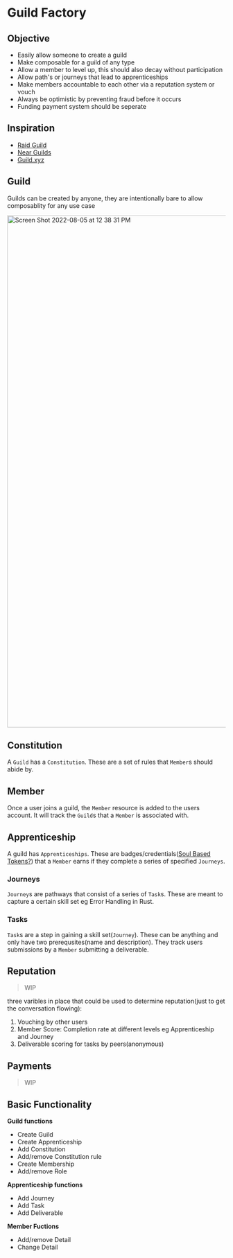 # Guild Factory

## Objective
- Easily allow someone to create a guild
- Make composable for a guild of any type
- Allow a member to level up, this should also decay without participation
- Allow path's or journeys that lead to apprenticeships
- Make members accountable to each other via a reputation system or vouch
- Always be optimistic by preventing fraud before it occurs
- Funding payment system should be seperate


## Inspiration
- [Raid Guild](https://handbook.raidguild.org/)
- [Near Guilds](https://near.org/start-a-guild/)
- [Guild.xyz](https://guild.xyz/)

## Guild

Guilds can be created by anyone, they are intentionally bare to allow composablity for any use case

<img width="1182" alt="Screen Shot 2022-08-05 at 12 38 31 PM" src="https://user-images.githubusercontent.com/97761083/183152164-f36c7d33-707a-43ec-8a9f-fa6b7223c255.png">

## Constitution

A `Guild` has a `Constitution`. These are a set of rules that `Member`s should abide by.

## Member

Once a user joins a guild, the `Member` resource is added to the users account. It will track the `Guild`s that a `Member` is associated with.

## Apprenticeship

A guild has `Apprenticeships`. These are badges/credentials([Soul Based Tokens?](https://papers.ssrn.com/sol3/papers.cfm?abstract_id=4105763)) that a `Member` earns if they complete a series of specified `Journeys`.

### Journeys

`Journey`s are pathways that consist of a series of `Task`s. These are meant to capture a certain skill set eg Error Handling in Rust.

### Tasks

`Task`s are a step in gaining a skill set(`Journey`). These can be anything and only have two prerequsites(name and description). They track users submissions by a `Member` submitting a deliverable.

## Reputation

> WIP

three varibles in place that could be used to determine reputation(just to get the conversation flowing):

1. Vouching by other users
2. Member Score: Completion rate at different levels eg Apprenticeship and Journey
3. Deliverable scoring for tasks by peers(anonymous)

## Payments

> WIP


## Basic Functionality

**Guild functions**

- Create Guild
- Create Apprenticeship
- Add Constitution
- Add/remove Constitution rule
- Create Membership
- Add/remove Role


**Apprenticeship functions**

- Add Journey
- Add Task
- Add Deliverable


**Member Fuctions**

- Add/remove Detail
- Change Detail